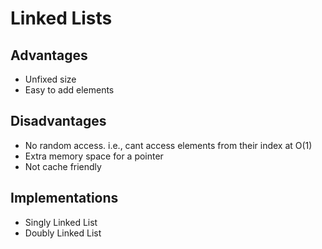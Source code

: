 # Linked Lists

## Advantages
- Unfixed size
- Easy to add elements

## Disadvantages
- No random access. i.e., cant access elements from their index at O(1)
- Extra memory space for a pointer
- Not cache friendly

## Implementations
- Singly Linked List
- Doubly Linked List